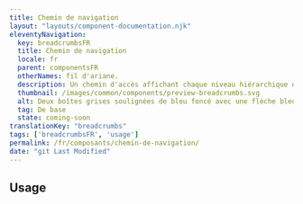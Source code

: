 ```yaml
---
title: Chemin de navigation
layout: "layouts/component-documentation.njk"
eleventyNavigation:
  key: breadcrumbsFR
  title: Chemin de navigation
  locale: fr
  parent: componentsFR
  otherNames: fil d'ariane.
  description: Un chemin d'accès affichant chaque niveau hiérarchique d'un site jusqu'à la page actuelle.
  thumbnail: /images/common/components/preview-breadcrumbs.svg
  alt: Deux boîtes grises soulignées de bleu foncé avec une flèche bleu à leurs droite. Ces boîtes représentent les liens du chemin de navigation.
  tag: De base
  state: coming-soon
translationKey: "breadcrumbs"
tags: ['breadcrumbsFR', 'usage']
permalink: /fr/composants/chemin-de-navigation/
date: "git Last Modified"
---
```


## Usage